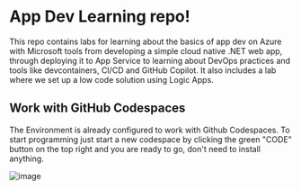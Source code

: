 # App Dev Learning repo!

This repo contains labs for learning about the basics of app dev on Azure with Microsoft tools from developing a simple cloud native .NET web app, through deploying it to App Service to learning about DevOps practices and tools like devcontainers, CI/CD and GitHub Copilot. It also includes a lab where we set up a low code solution using Logic Apps. 

## Work with GitHub Codespaces

The Environment is already configured to work with Github Codespaces. To start programming just start a new codespace by clicking the green "CODE" button on the top right and you are ready to go, don't need to install anything.

![image](https://github.com/tectonia/AppDevLearning/assets/61530975/ac5f9197-ab86-49ad-b961-0e3e6d6dcdcd)


